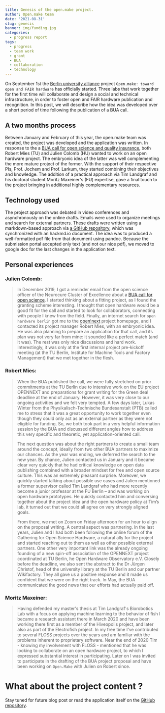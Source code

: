 ```yaml
---
title: Genesis of the open.make project.
author: Open.make team
date: '2021-08-31'
slug: genesis
banner: img/funding.jpg
categories:
  - progress report
tags:
  - progress
  - team work
  - grant
  - BUA
  - collaboration
  - technology
---
```



On September 1st  the [Berlin university alliance]() project `Open.make: toward open and FAIR hardware` has officially started. Three labs that work together for the first time will collaborate and design a social and technical infrastructure, in order to foster open and FAIR hardware publication and recognition. In this post, we will describe how the idea was developed over a short period of time following the publication of a BUA call.

## A two months process

Between January and February of this year, the open.make team was created, the project was developed and the application was written. In response to the a [BUA call for open science and quality insurance](https://www.berlin-university-alliance.de/news/events/2021/210112-call-obj3.html), both Robert Mies (TU) and Julien Colomb (HU) wanted to work on an open hardware project. The embryonic idea of the latter was well complementing the more mature project of the former. With the support of their respective PIs, Prof. Jochem and Prof. Larkum, they started combining their objectives and knowledge. The addition of a practical approach via Tim Landgraf and his doctoral student Moritz Maxeiner's (FU) expertise, gave a final touch to the project bringing in additional highly complementary resources. 



## Technology used

The project approach was debated in video conferences and asynchronously on the online drafts. Emails were used to organize meetings and search for external partners.
These drafts were written using a markdown-based approach via [a GitHub repository](https://github.com/open-science-promoters/BUAgrant_OSH), which was synchronized with an hackmd.io document. The idea was to produced a well-formatted pdf file from that document using pandoc. Because the submission portal accepted only text (and not our nice pdf), we moved to google doc for the last changes in the application text.

## Personal experiences

### Julien Colomb:

> In December 2019, I got a reminder email from the open science officer of the Neurocure Cluster of Excellence about a [BUA call for open science](https://www.berlin-university-alliance.de/news/events/2021/210112-call-obj3.html). I started thinking about a fitting project, as I found the granting scheme interesting. I thought that open hardware would be a good fit for the call and started to look for collaborators, connecting with people I knew from the field. Finally, an internet search for `open hardware berlin` got me to the [open!next](www.opennext.eu) project homepage, and I contacted its project manager Robert Mies, with an embryonic idea. He was also planning to prepare an application for that call, and its plan was not very far from mine: it sounded like a perfect match (and it was). The rest was only nice discussions and hard work. Interestingly, it was only at the first internal project pre-kickoff meeting (at the TU Berlin, Institute for Machine Tools and Factory Management) that we met together in the flesh. 

### Robert Mies:

>When the BUA published the call, 
we were fully stretched on prior commitments at the TU Berlin due to intensive work on the EU
project OPENNEXT and preparations for grant writing for
the Green deal deadline at the end of January.
However, it was very close to our ongoing activities and we felt very tempted.
A few days later, Lukas Winter from the Physikalisch-Technische Bundesanstalt (PTB)
called me to stress that it was a great opportunity to
work together even though they could only act as an external partner
as they were not eligible for funding.
So, we both took part in a very helpful information session by
the BUA and discussed different angles how to address this very specific and theoretic,
yet application-oriented call. 
>
>The next question was about the right partners to create a small team around the concept, ideally from two other BUA partners to maximize our chances. As the year was ending, we deferred the search to the new year. By chance, Julien contacted us in January and it became clear very quickly that he had critical knowledge on open data publishing combined with a broader mindset for free and open source culture. This was an extremely pleasant surprise. Moreover, we quickly started talking about possible use cases and Julien mentioned a former supervisor called Tim Landgraf who had more recently become a junior professor at the FU Berlin – and was working on open hardware prototypes. He quickly contacted him and conversing together about the project idea and the open hardware policy at Tim’s lab, it turned out that we could all agree on very strongly aligned goals.
>
> From there, we met on Zoom on Friday afternoon for an hour to align on the proposal writing.
A central aspect was partnering.
In the last years, Julien and I had both been following the online forum of the Gathering for Open Science Hardware,
a natural ally for the project and started reaching out to them as well as other possible external partners.
One other very important link was the already ongoing founding of a new spin-off association of the OPENNEXT project coordinated at TU Berlin, 
he Open Hardware Observatory e.V.
Closely before the deadline,
we also sent the abstract to the Dr Jürgen Christof,
head of the university library at the TU Berlin and our partner Wikifactory.
They all gave us a positive response and it made us confident that we were on the right track.
In May, the BUA communicated the good news that our efforts had actually paid off. 


### Moritz Maxeiner:

> Having defended my master's thesis at Tim Landgraf's Biorobotics Lab with a focus on applying machine learning to the behavior of fish I became a research assistant there in March 2020 and have been working there first as a member of the Hiveopolis project, and later also as part of the Electrofish project. In my free time I've contributed to several FLOSS projects over the years and am familiar with the problems inherent to proprietary software.
> Near the end of 2020 Tim - knowing my involvement with FLOSS - mentioned that he was looking to collaborate on an open hardware project, to which I expressed substantial interest in participating.
> Later on I was invited to participate in the drafting of the BUA project proposal and have been working on `Open.Make` with Julien on Robert since.

# What about the project content ?

Stay tuned for future blog post or read the application itself on the [GitHub repository](https://github.com/open-science-promoters/BUAgrant_OSH).
